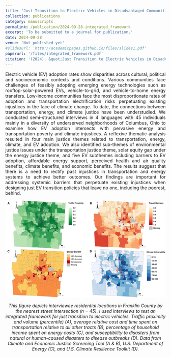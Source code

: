```yaml
---
title: "Just Transition to Electric Vehicles in Disadvantaged Communities: Integrating Transportation, Energy and Climate Justice"
collection: publications
category: manuscripts
permalink: /publication/2024-09-28-integrated_framework
excerpt: 'To be submitted to a journal for publication.'
date: 2024-09-28
venue: 'Not published yet'
#slidesurl: 'http://academicpages.github.io/files/slides1.pdf'
paperurl: '/files/integrated_framework.pdf'
citation: '(2024). &quot;Just Transition to Electric Vehicles in Disadvantaged Communities: Integrating Transportation, Energy and Climate Justice.&quot; <i>Not published yet </i>. 1(1).'
---
```


<p align="justify">Electric vehicle (EV) adoption rates show disparities across cultural, political and socioeconomic contexts and conditions. Various communities face challenges of feasibly adopting emerging energy technologies such as rooftop-solar-powered EVs, vehicle-to-grid, and vehicle-to-home energy transfers. Low-income communities face the most disproportionate rates of adoption and transportation electrification risks perpetuating existing injustices in the face of climate change. To date, the connections between transportation, energy, and climate justice have been understudied. We conducted semi-structured interviews in 4 languages with 45 individuals mainly in a diversity of underserved neighborhoods of Columbus, Ohio to examine how EV adoption intersects with pervasive energy and transportation poverty and climate injustices. A reflexive thematic analysis resulted in four main justice themes related to transportation, energy, climate, and EV adoption. We also identified sub-themes of environmental justice issues under the transportation justice theme, solar equity gap under the energy justice theme, and five EV subthemes including barriers to EV adoption, affordable energy support, perceived health and air quality benefits, climate benefits, and economic benefits. The results suggest that there is a need to rectify past injustices in transportation and energy systems to achieve better outcomes. Our findings are important for addressing systemic barriers that perpetuate existing injustices when designing just EV transition policies that leave no one, including the poorest, behind.</p>

<p align="center"> <img src="/images/dissertation.png" style = "border:0"> </p>
<p font size = "8" align="center"><i> This figure depicts interviewee residential locations in Franklin County by the nearest street intersection (n = 45). I used interviews to test an integrated framework for just transition to electric vehicles. Traffic proximity and volume (percentile) (A), average relative cost and time spent on transportation relative to all other tracts (B), percentage of household income spent on energy costs (C), and susceptibility to disasters from natural or human-caused disasters to disease outbreaks (D). Data from Climate and Economic Justice Screening Tool (A & B), U.S. Department of Energy (C), and U.S. Climate Resilience Toolkit (D). </i></p>